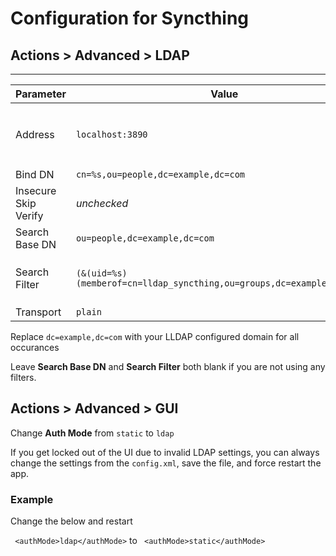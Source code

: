 # Configuration for Syncthing
##  Actions > Advanced > LDAP
---

| Parameter            | Value                                                                  | Details                                               |
|----------------------|------------------------------------------------------------------------|-------------------------------------------------------|
| Address              | `localhost:3890`                                                       | Replace `localhost:3890` with your LLDAP host & port  |
| Bind DN              | `cn=%s,ou=people,dc=example,dc=com`                                    |                                                       |
| Insecure Skip Verify | *unchecked*                                                            |                                                       |
| Search Base DN       | `ou=people,dc=example,dc=com`                                          | Only used when using filters.                         |
| Search Filter        | `(&(uid=%s)(memberof=cn=lldap_syncthing,ou=groups,dc=example,dc=com))` | Filters on users belonging to group `lldap_syncthing` |
| Transport            | `plain`                                                                |                                                       |

Replace `dc=example,dc=com` with your LLDAP configured domain for all occurances

Leave **Search Base DN** and **Search Filter** both blank if you are not using any filters.

##  Actions > Advanced > GUI

Change **Auth Mode** from `static` to `ldap`


If you get locked out of the UI due to invalid LDAP settings, you can always change the settings from the `config.xml`, save the file, and force restart the app.

### Example

Change the below and restart

` <authMode>ldap</authMode>` to ` <authMode>static</authMode>`

